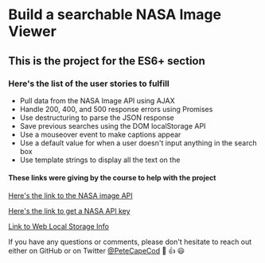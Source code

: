 # Build a searchable NASA Image Viewer

## This is the project for the ES6+ section

### Here's the list of the user stories to fulfill 

* Pull data from the NASA Image API using AJAX
* Handle 200, 400, and 500 response errors using
Promises
* Use destructuring to parse the JSON response
* Save previous searches using the DOM localStorage API
* Use a mouseover event to make captions appear
* Use a default value for when a user doesn't input
anything in the search box
* Use template strings to display all the text on the

#### These links were giving by the course to help with the project

[Here's the link to the NASA image API](https://api.nasa.gov/api.html#Images)

[Here's the link to get a NASA API key](https://api.nasa.gov/index.html#apply-for-an-api-key)

[Link to Web Local Storage Info](https://developer.mozilla.org/en-US/docs/Web/API/Window/localStorage)

If you have any questions or comments, please don't hesitate to reach out either on GitHub or on Twitter [@PeteCapeCod](https://www.twitter.com/PeteCapeCod) :dog: :+1: :smiley:
